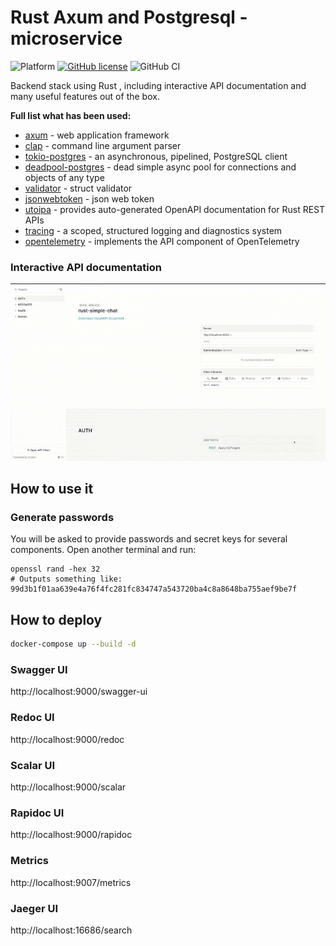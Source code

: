 # Rust Axum and Postgresql - microservice

![Platform](https://img.shields.io/badge/platform-linux-green.svg)
[![GitHub license](https://img.shields.io/github/license/Naereen/StrapDown.js.svg)](https://github.com/Naereen/StrapDown.js/blob/master/LICENSE)
![GitHub CI](https://github.com/mkbeh/rust-simple-chat/actions/workflows/ci.yml/badge.svg)

Backend stack using Rust , including interactive API documentation and many useful features out of the box.

**Full list what has been used:**

* [axum](https://docs.rs/axum/latest/axum/) - web application framework
* [clap](https://docs.rs/clap/latest/clap/) - command line argument parser
* [tokio-postgres](https://docs.rs/tokio-postgres/latest/tokio_postgres/) - an asynchronous, pipelined, PostgreSQL
  client
* [deadpool-postgres](https://docs.rs/deadpool-postgres/latest/deadpool_postgres/) - dead simple async pool for
  connections and objects of any type
* [validator](https://docs.rs/validator/latest/validator/) - struct validator
* [jsonwebtoken](https://docs.rs/jsonwebtoken/latest/jsonwebtoken/) - json web token
* [utoipa](https://docs.rs/utoipa/latest/utoipa/) - provides auto-generated OpenAPI documentation for Rust REST APIs
* [tracing](https://docs.rs/tracing/latest/tracing/) - a scoped, structured logging and diagnostics system
* [opentelemetry](https://docs.rs/opentelemetry/latest/opentelemetry/) - implements the API component of OpenTelemetry

### Interactive API documentation

![img](/assets/img/scalar_docs.gif)

## How to use it

### Generate passwords

You will be asked to provide passwords and secret keys for several components. Open another terminal and run:

```
openssl rand -hex 32
# Outputs something like: 99d3b1f01aa639e4a76f4fc281fc834747a543720ba4c8a8648ba755aef9be7f
```

## How to deploy

```bash
docker-compose up --build -d
```

### Swagger UI

http://localhost:9000/swagger-ui

### Redoc UI

http://localhost:9000/redoc

### Scalar UI

http://localhost:9000/scalar

### Rapidoc UI

http://localhost:9000/rapidoc

### Metrics

http://localhost:9007/metrics

### Jaeger UI

http://localhost:16686/search
